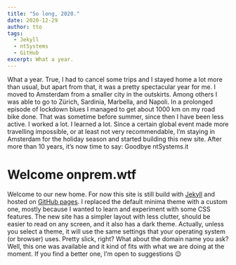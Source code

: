 ```yaml
---
title: "So long, 2020."
date: 2020-12-29
author: tto
tags:
  - Jekyll
  - ntSystems
  - GitHub
excerpt: What a year.
---
```


What a year.
True, I had to cancel some trips and I stayed home a lot more than usual, but apart from that, it was a pretty spectacular year for me. I moved to Amsterdam from a smaller city in the outskirts. Among others I was able to go to Zürich, Sardinia, Marbella, and Napoli. In a prolonged episode of lockdown blues I managed to get about 1000 km on my road bike done. That was sometime before summer, since then I have been less active. I worked a lot. I learned a lot.
Since a certain global event made more travelling impossible, or at least not very recommendable, I’m staying in Amsterdam for the holiday season and started building this new site.
After more than 10 years, it’s now time to say: Goodbye ntSystems.it
# Welcome onprem.wtf
Welcome to our new home. For now this site is still build with [Jekyll](https://jekyllrb.com) and hosted on [GitHub pages](https://pages.github.com). I replaced the default minima theme with a custom one, mostly because I wanted to learn and experiment with some CSS features.
The new site has a simpler layout with less clutter, should be easier to read on any screen, and it also has a dark theme. Actually, unless you select a theme, it will use the same settings that your operating system (or browser) uses. Pretty slick, right?
What about the domain name you ask? Well, this one was available and it kind of fits with what we are doing at the moment. If you find a better one, I’m open to suggestions 😉